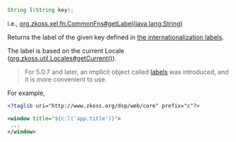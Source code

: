 ```java
String l(String key);
```

  
i.e.,
[org.zkoss.xel.fn.CommonFns#getLabel(java.lang.String)](https://www.zkoss.org/javadoc/latest/zk/org/zkoss/xel/fn/CommonFns.html#getLabel(java.lang.String))

Returns the label of the given key defined in [the internationalization labels]({{site.baseurl}}/zk_dev_ref/internationalization/labels).

The label is based on the current Locale
([org.zkoss.util.Locales#getCurrent()](https://www.zkoss.org/javadoc/latest/zk/org/zkoss/util/Locales.html#getCurrent())).

> For 5.0.7 and later, an implicit object called
> [labels](ZUML_Reference/EL_Expressions/Implicit_Objects/labels)
> was introduced, and it is more convenient to use.

For example,

```xml
<?taglib uri="http://www.zkoss.org/dsp/web/core" prefix="c"?>

<window title="${c:l('app.title')}">
 ...
</window>
```


